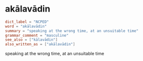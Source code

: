 # akālavādin

``` toml
dict_label = "NCPED"
word = "akālavādin"
summary = "speaking at the wrong time, at an unsuitable time"
grammar_comment = "masculine"
see_also = ["kālavādin"]
also_written_as = ["akālavādin"]
```

speaking at the wrong time, at an unsuitable time

